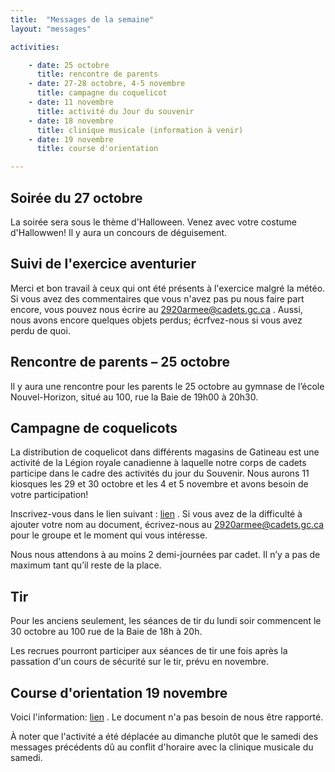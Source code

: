```yaml
---
title:  "Messages de la semaine"
layout: "messages"

activities: 

    - date: 25 octobre
      title: rencontre de parents
    - date: 27-28 octobre, 4-5 novembre
      title: campagne du coquelicot
    - date: 11 novembre
      title: activité du Jour du souvenir
    - date: 18 novembre
      title: clinique musicale (information à venir)
    - date: 19 novembre
      title: course d'orientation

---
```

## Soirée du 27 octobre

La soirée sera sous le thème d'Halloween. Venez avec votre costume d'Hallowwen! Il y aura un concours de déguisement.


## Suivi de l'exercice aventurier
 
Merci et bon travail à ceux qui ont été présents à l'exercice malgré la météo. Si vous avez des commentaires que vous n'avez pas pu nous faire part encore, vous pouvez nous écrire au 2920armee@cadets.gc.ca . Aussi, nous avons encore quelques objets perdus; écrfvez-nous si vous avez perdu de quoi.

## Rencontre de parents – 25 octobre

Il y aura une rencontre pour les parents le 25 octobre au gymnase de l’école Nouvel-Horizon, situé au 100, rue la Baie de 19h00 à 20h30.

## Campagne de coquelicots

La distribution de coquelicot dans différents magasins de Gatineau est une activité de la Légion royale canadienne à laquelle notre corps de cadets participe dans le cadre des activités du jour du Souvenir. Nous aurons 11 kiosques les 29 et 30 octobre et les 4 et 5 novembre et avons besoin de votre participation!

Inscrivez-vous dans le lien suivant : [lien](https://1drv.ms/b/s!AkTIfKmoB8nugfpur1EJMgbHt3Js0g?e=s0jbE5) . Si vous avez de la difficulté à ajouter votre nom au document, écrivez-nous au 2920armee@cadets.gc.ca pour le groupe et le moment qui vous intéresse.

Nous nous attendons à au moins 2 demi-journées par cadet. Il n’y a pas de maximum tant qu’il reste de la place. 

## Tir

Pour les anciens seulement, les séances de tir du lundi soir commencent le 30 octobre au 100 rue de la Baie de 18h à 20h.

Les recrues pourront participer aux séances de tir une fois après la passation d'un cours de sécurité sur le tir, prévu en novembre.

## Course d'orientation 19 novembre

Voici l'information:  [lien](https://1drv.ms/b/s!AkTIfKmoB8nugfwPNPP-LMF-fjU1lA?e=CVoJth) . Le document n'a pas besoin de nous être rapporté.

À noter que l'activité a été déplacée au dimanche plutôt que le samedi des messages précédents dû au conflit d'horaire avec la clinique musicale du samedi.
